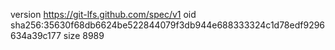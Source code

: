 version https://git-lfs.github.com/spec/v1
oid sha256:35630f68db6624be522844079f3db944e688333324c1d78edf9296634a39c177
size 8989

